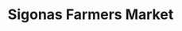 ---
title: "Sigonas Farmers Market"
url: /redwood-city/sigonas-farmers-market/
shop: Gemüse & Obst
---
